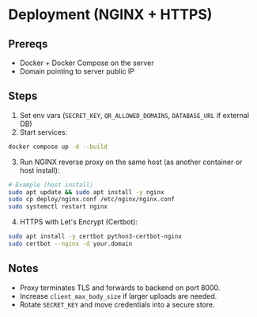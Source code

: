 # Deployment (NGINX + HTTPS)

## Prereqs
- Docker + Docker Compose on the server
- Domain pointing to server public IP

## Steps
1. Set env vars (`SECRET_KEY`, `QR_ALLOWED_DOMAINS`, `DATABASE_URL` if external DB)
2. Start services:
```bash
docker compose up -d --build
```
3. Run NGINX reverse proxy on the same host (as another container or host install):
```bash
# Example (host install)
sudo apt update && sudo apt install -y nginx
sudo cp deploy/nginx.conf /etc/nginx/nginx.conf
sudo systemctl restart nginx
```
4. HTTPS with Let's Encrypt (Certbot):
```bash
sudo apt install -y certbot python3-certbot-nginx
sudo certbot --nginx -d your.domain
```

## Notes
- Proxy terminates TLS and forwards to backend on port 8000.
- Increase `client_max_body_size` if larger uploads are needed.
- Rotate `SECRET_KEY` and move credentials into a secure store.






